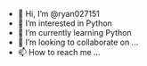 - 👋 Hi, I’m @ryan027151
- 👀 I’m interested in Python
- 🌱 I’m currently learning Python
- 💞️ I’m looking to collaborate on ...
- 📫 How to reach me ...

<!---
ryan027151/ryan027151 is a ✨ special ✨ repository because its `README.md` (this file) appears on your GitHub profile.
You can click the Preview link to take a look at your changes.
--->
